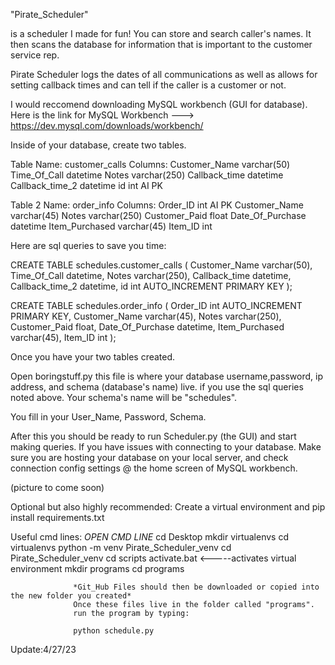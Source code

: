"Pirate_Scheduler"
  
  is a scheduler I made for fun! You can store and search caller's names. It then scans the database for information that is important to the customer service rep.

Pirate Scheduler logs the dates of all communications as well as allows for setting callback times and can tell if the caller is a customer or not.


I would reccomend downloading MySQL workbench (GUI for database). Here is the link for MySQL Workbench ---> https://dev.mysql.com/downloads/workbench/
                               

Inside of your database, create two tables.

Table Name: customer_calls
Columns:    Customer_Name varchar(50) 
            Time_Of_Call datetime 
            Notes varchar(250) 
            Callback_time datetime 
            Callback_time_2 datetime 
            id int AI PK
            
Table 2 Name: order_info
Columns:      Order_ID int AI PK 
              Customer_Name varchar(45) 
              Notes varchar(250) 
              Customer_Paid float 
              Date_Of_Purchase datetime 
              Item_Purchased varchar(45) 
              Item_ID int
            
Here are sql queries to save you time:

CREATE TABLE schedules.customer_calls (
    Customer_Name varchar(50),
    Time_Of_Call datetime,
    Notes varchar(250),
    Callback_time datetime,
    Callback_time_2 datetime,
    id int AUTO_INCREMENT PRIMARY KEY
);


CREATE TABLE schedules.order_info (
    Order_ID int AUTO_INCREMENT PRIMARY KEY,
    Customer_Name varchar(45),
    Notes varchar(250),
    Customer_Paid float,
    Date_Of_Purchase datetime,
    Item_Purchased varchar(45),
    Item_ID int
);


Once you have your two tables created. 

Open   boringstuff.py   this file is where your database username,password, ip address, and schema (database's name) live.
if you use the sql queries noted above. Your schema's name will be "schedules".

You fill in your User_Name, Password, Schema.

After this you should be ready to run Scheduler.py (the GUI) and start making queries.
If you have issues with connecting to your database. Make sure you are hosting your
database on your local server, and check connection config settings @ the home screen
of MySQL workbench.

(picture to come soon)



Optional but also highly recommended: Create a virtual environment and pip install requirements.txt

Useful cmd lines: *OPEN CMD LINE*
                  cd Desktop
                  mkdir virtualenvs
                  cd virtualenvs
                  python -m venv Pirate_Scheduler_venv
                  cd Pirate_Scheduler_venv
                  cd scripts
                  activate.bat    <-----activates virtual environment
                  mkdir programs
                  cd programs
                  
                  *Git_Hub Files should then be downloaded or copied into the new folder you created*
                  Once these files live in the folder called "programs". 
                  run the program by typing:  
                  
                  python schedule.py


Update:4/27/23
